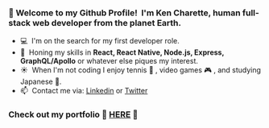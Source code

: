 ### 👋 Welcome to my Github Profile! &nbsp;I'm Ken Charette, human full-stack web developer from the planet Earth.

- :computer: &nbsp;I'm on the search for my first developer role.
- :seedling: &nbsp;Honing my skills in **React, React Native, Node.js, Express, GraphQL/Apollo** or whatever else piques my interest.
- :sunny: &nbsp;When I'm not coding I enjoy tennis :tennis: , video games :video_game: , and studying Japanese :crossed_flags:.
- 📫  &nbsp;Contact me via: 
  [Linkedin](https://www.linkedin.com/in/k-charette/) or [Twitter](https://twitter.com/ItsKenCharette)
  
  
 ### Check out my portfolio :tada: [HERE](https://kencharette.com) :tada:


<!--
**k-charette/k-charette** is a ✨ _special_ ✨ repository because its `README.md` (this file) appears on your GitHub profile.

Here are some ideas to get you started:

- 🔭 I’m currently working on ...
- 🌱 I’m currently learning ...
- 👯 I’m looking to collaborate on ...
- 🤔 I’m looking for help with ...
- 💬 Ask me about ...
- 📫 How to reach me: ...
- 😄 Pronouns: ...
- ⚡ Fun fact: ...
-->
